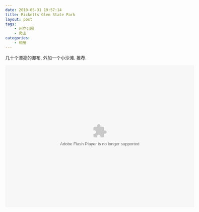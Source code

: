 ```yaml
---
date: 2010-05-31 19:57:14
title: Ricketts Glen State Park
layout: post
tags:
    - 州立公园
    - 爬山
categories:
    - 相册
---
```

几十个漂亮的瀑布, 外加一个小沙滩. 推荐.

<object width="600" height="450"> <param name="flashvars" value="offsite=true&lang=en-us&page_show_url=%2Fphotos%2Fztpala%2Fsets%2F72157629968646903%2Fshow%2F&page_show_back_url=%2Fphotos%2Fztpala%2Fsets%2F72157629968646903%2F&set_id=72157629968646903&jump_to="></param> <param name="movie" value="http://www.flickr.com/apps/slideshow/show.swf?v=109615"></param> <param name="allowFullScreen" value="true"></param><embed type="application/x-shockwave-flash" src="http://www.flickr.com/apps/slideshow/show.swf?v=109615" allowFullScreen="true" flashvars="offsite=true&lang=en-us&page_show_url=%2Fphotos%2Fztpala%2Fsets%2F72157629968646903%2Fshow%2F&page_show_back_url=%2Fphotos%2Fztpala%2Fsets%2F72157629968646903%2F&set_id=72157629968646903&jump_to=" width="600" height="450"></embed></object>